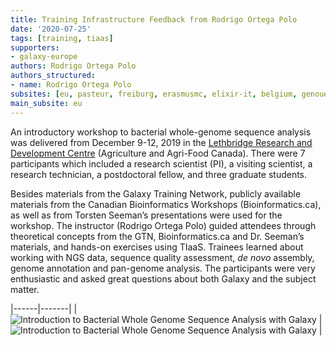 ```yaml
---
title: Training Infrastructure Feedback from Rodrigo Ortega Polo
date: '2020-07-25'
tags: [training, tiaas]
supporters:
- galaxy-europe
authors: Rodrigo Ortega Polo
authors_structured:
- name: Rodrigo Ortega Polo
subsites: [eu, pasteur, freiburg, erasmusmc, elixir-it, belgium, genouest]
main_subsite: eu
---
```


An introductory workshop to bacterial whole-genome sequence analysis was delivered from December 9-12, 2019 in the [Lethbridge Research and Development Centre](https://www.agr.gc.ca)
(Agriculture and Agri-Food Canada). There were 7 participants which included a research scientist (PI), a visiting scientist, a research technician, a postdoctoral fellow, and three graduate students. 

Besides materials from the Galaxy Training Network, publicly available materials from the Canadian Bioinformatics Workshops (Bioinformatics.ca), as well as from Torsten Seeman’s presentations were used for the workshop. The instructor (Rodrigo Ortega Polo) guided attendees through theoretical concepts from the GTN, Bioinformatics.ca and Dr. Seeman’s materials,
and hands-on exercises using TIaaS. Trainees learned about working with NGS data, sequence quality assessment, *de novo* assembly,
genome annotation and pan-genome analysis. The participants were very enthusiastic and asked great questions about both Galaxy and the subject matter.


|------|-------|
| ![Introduction to Bacterial Whole Genome Sequence Analysis with Galaxy](/assets/media/tiaas/rodrigo_1.jpg) | ![Introduction to Bacterial Whole Genome Sequence Analysis with Galaxy](/assets/media/tiaas/rodrigo_2.jpg) |

